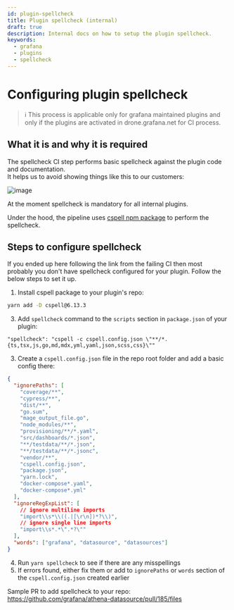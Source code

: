 ```yaml
---
id: plugin-spellcheck
title: Plugin spellcheck (internal)
draft: true
description: Internal docs on how to setup the plugin spellcheck.
keywords:
  - grafana
  - plugins
  - spellcheck
---
```


# Configuring plugin spellcheck

> ℹ️ This process is applicable only for grafana maintained plugins and only if the plugins are activated in drone.grafana.net for CI process.

## What it is and why it is required

The spellcheck CI step performs basic spellcheck against the plugin code and documentation.\
It helps us to avoid showing things like this to our customers:

![image](https://user-images.githubusercontent.com/1436174/208397307-4270cb57-b538-4c68-8b0f-67ab5d3b8dad.png)

At the moment spellcheck is mandatory for all internal plugins.

Under the hood, the pipeline uses [cspell npm package](https://www.npmjs.com/package/cspell) to perform the spellcheck.

## Steps to configure spellcheck

If you ended up here following the link from the failing CI then most probably you don't have spellcheck configured for your plugin. Follow the below steps to set it up.

1. Install cspell package to your plugin's repo:

```bash
yarn add -D cspell@6.13.3
```

3. Add `spellcheck` command to the `scripts` section in `package.json` of your plugin:

```
"spellcheck": "cspell -c cspell.config.json \"**/*.{ts,tsx,js,go,md,mdx,yml,yaml,json,scss,css}\""
```

3. Create a `cspell.config.json` file in the repo root folder and add a basic config there:

```json
{
  "ignorePaths": [
    "coverage/**",
    "cypress/**",
    "dist/**",
    "go.sum",
    "mage_output_file.go",
    "node_modules/**",
    "provisioning/**/*.yaml",
    "src/dashboards/*.json",
    "**/testdata/**/*.json",
    "**/testdata/**/*.jsonc",
    "vendor/**",
    "cspell.config.json",
    "package.json",
    "yarn.lock",
    "docker-compose*.yaml",
    "docker-compose*.yml"
  ],
  "ignoreRegExpList": [
    // ignore multiline imports
    "import\\s*\\((.|[\r\n])*?\\)",
    // ignore single line imports
    "import\\s*.*\".*?\""
  ],
  "words": ["grafana", "datasource", "datasources"]
}
```

4. Run `yarn spellcheck` to see if there are any misspellings
5. If errors found, either fix them or add to `ignorePaths` or `words` section of the `cspell.config.json` created earlier

Sample PR to add spellcheck to your repo: https://github.com/grafana/athena-datasource/pull/185/files
